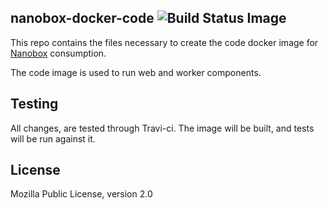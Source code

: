 ## nanobox-docker-code ![Build Status Image](https://travis-ci.org/nanobox-io/nanobox-docker-code.svg)

This repo contains the files necessary to create the code docker image for [Nanobox](http://nanobox.io) consumption.

The code image is used to run web and worker components.

## Testing

All changes, are tested through Travi-ci. The image will be built, and tests will be run against it.

## License

Mozilla Public License, version 2.0
